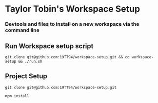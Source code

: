 # Taylor Tobin's Workspace Setup

### Devtools and files to install on a new workspace via the command line

## Run Workspace setup script
```
git clone git@github.com:19TT94/workspace-setup.git && cd workspace-setup && ./run.sh
```

## Project Setup
```
git clone git@github.com:19TT94/workspace-setup.git

npm install
```
